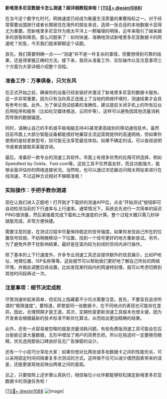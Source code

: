 **新喀里多尼亚数据卡怎么测速？超详细教程来啦！[[TG💪+ @esim1088](https://t.me/s/esim1088)]**

在当今这个数字化时代，网络速度已经成为衡量生活质量的重要指标之一。对于经常需要出国旅行或者长期居住在海外的朋友来说，选择一张合适的本地数据卡显得尤为重要。而新喀里多尼亚作为南太平洋上一颗璀璨的明珠，近年来吸引了越来越多的游客和移民。那么问题来了：如何快速、准确地测试新喀里多尼亚数据卡的网速呢？别急，今天我们就来聊聊这个话题。

首先，我们需要明确一点——“测速”并不是一件复杂的事情，但要想得到可靠的结果，还是得掌握正确的方法。接下来，我将从准备工作、实际操作以及注意事项三个方面为大家详细介绍整个流程。

### 准备工作：万事俱备，只欠东风

在正式开始之前，确保你的设备已经安装好并激活了新喀里多尼亚的数据卡服务。这一步非常重要，因为只有当你真正连接上了当地的网络环境时，测速结果才会具有参考价值。此外，为了保证测试结果的准确性，建议提前关闭手机上的所有后台应用程序和服务（比如社交媒体推送、云同步等），这样可以避免因其他流量消耗而导致的数据偏差。

同时，请确认自己的手机或平板电脑支持4G甚至更高级别的移动通信技术。虽然目前市面上大部分智能设备都能很好地兼容主流运营商提供的高速网络，但如果你使用的是较老款型号，则可能无法享受最佳体验。如果不确定的话，可以查阅说明书或者直接联系客服咨询。

最后，准备好一款专业的测速工具软件。市面上有很多优秀的应用可供选择，例如Speedtest by Ookla、Fast.com等。这些工具不仅界面友好，而且功能强大，能够全面评估你的网络连接状况。当然啦，也可以通过浏览器访问相关网站来进行在线测速，不过这种方式相对不够精准哦！

### 实际操作：手把手教你测速

现在让我们进入正题吧！打开刚才下载好的测速APP后，点击“开始测试”按钮即可自动检测当前的下行速率与上行速率。通常情况下，系统会先进行一次简单的延迟PING值测量，然后紧接着完成下载和上传速度的计算。整个过程大概只需几秒钟就能完成，非常方便快捷。

需要注意的是，在测试过程中尽量保持稳定的信号强度。如果你发现自己所在的位置信号较弱，不妨稍微移动一下位置，找到一个信号更好的地方重新尝试。另外，为了避免外界干扰影响结果，最好是在室内较为封闭的空间内进行操作。

除了基本的上下行速度外，许多专业测速工具还会提供额外的信息展示，比如IP地址、地理位置、ISP名称等等。这些细节可以帮助我们更好地了解自己所处的网络环境，并据此调整后续设置。比如发现某时段内的网速特别慢，就可以考虑切换到其他时间段再试一次。

### 注意事项：细节决定成败

尽管测速听起来简单，但实际上隐藏着不少坑点需要注意。首先，不要盲目追求所谓的“极限速度”。要知道，即使是同一张数据卡，在不同地点的表现也可能存在差异。因此，合理预期才是王道。其次，定期检查更新测速工具版本也很关键，因为开发者会根据最新的技术标准不断优化算法，从而给出更加精确的结果。

此外，还有一点容易被忽略的就是流量消耗问题。有些免费版测速工具可能会在后台偷偷记录大量数据，无形中增加了用户的资费负担。所以在挑选时一定要擦亮眼睛，优先选用那些口碑良好且无广告弹窗的设计。

还有一个小技巧分享给大家：如果你想对比两张或多张数据卡之间的性能优劣，可以采用固定时间间隔重复多次测试的方式。这样做不仅可以减少偶然因素带来的误差，还能更直观地反映出两者之间的差距。

总之，只要按照上述步骤认真执行，相信每位小伙伴都能够轻松搞定新喀里多尼亚数据卡的测速任务啦！

[[TG💪+ @esim1088](https://t.me/s/esim1088) ![Image](https://i.postimg.cc/4NQfJmqS/Snipaste-2025-05-13-00-14-12.png)]
